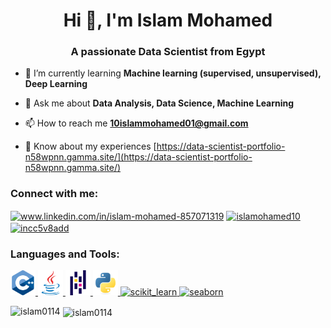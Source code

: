 <h1 align="center">Hi 👋, I'm Islam Mohamed</h1>
<h3 align="center">A passionate Data Scientist from Egypt</h3>

- 🌱 I’m currently learning **Machine learning (supervised, unsupervised), Deep Learning**

- 💬 Ask me about **Data Analysis, Data Science, Machine Learning**

- 📫 How to reach me **10islammohamed01@gmail.com**

- 📄 Know about my experiences [https://data-scientist-portfolio-n58wpnn.gamma.site/](https://data-scientist-portfolio-n58wpnn.gamma.site/)

<h3 align="left">Connect with me:</h3>
<p align="left">
<a href="https://www.linkedin.com/in/islam-mohamed-559683386?utm_source=share&utm_campaign=share_via&utm_content=profile&utm_medium=android_app" target="blank"><img align="center" src="https://raw.githubusercontent.com/rahuldkjain/github-profile-readme-generator/master/src/images/icons/Social/linked-in-alt.svg" alt="www.linkedin.com/in/islam-mohamed-857071319" height="30" width="40" /></a>
<a href="https://kaggle.com/islamohamed10" target="blank"><img align="center" src="https://raw.githubusercontent.com/rahuldkjain/github-profile-readme-generator/master/src/images/icons/Social/kaggle.svg" alt="islamohamed10" height="30" width="40" /></a>
<a href="https://www.leetcode.com/incc5v8add" target="blank"><img align="center" src="https://raw.githubusercontent.com/rahuldkjain/github-profile-readme-generator/master/src/images/icons/Social/leet-code.svg" alt="incc5v8add" height="30" width="40" /></a>
</p>

<h3 align="left">Languages and Tools:</h3>
<p align="left"> <a href="https://www.w3schools.com/cpp/" target="_blank" rel="noreferrer"> <img src="https://raw.githubusercontent.com/devicons/devicon/master/icons/cplusplus/cplusplus-original.svg" alt="cplusplus" width="40" height="40"/> </a> <a href="https://www.java.com" target="_blank" rel="noreferrer"> <img src="https://raw.githubusercontent.com/devicons/devicon/master/icons/java/java-original.svg" alt="java" width="40" height="40"/> </a> <a href="https://pandas.pydata.org/" target="_blank" rel="noreferrer"> <img src="https://raw.githubusercontent.com/devicons/devicon/2ae2a900d2f041da66e950e4d48052658d850630/icons/pandas/pandas-original.svg" alt="pandas" width="40" height="40"/> </a> <a href="https://www.python.org" target="_blank" rel="noreferrer"> <img src="https://raw.githubusercontent.com/devicons/devicon/master/icons/python/python-original.svg" alt="python" width="40" height="40"/> </a> <a href="https://scikit-learn.org/" target="_blank" rel="noreferrer"> <img src="https://upload.wikimedia.org/wikipedia/commons/0/05/Scikit_learn_logo_small.svg" alt="scikit_learn" width="40" height="40"/> </a> <a href="https://seaborn.pydata.org/" target="_blank" rel="noreferrer"> <img src="https://seaborn.pydata.org/_images/logo-mark-lightbg.svg" alt="seaborn" width="40" height="40"/> </a> </p>

<p><img align="left" src="https://github-readme-stats.vercel.app/api/top-langs?username=islam0114&show_icons=true&locale=en&layout=compact" alt="islam0114" /></p>

<p>&nbsp;<img align="center" src="https://github-readme-stats.vercel.app/api?username=islam0114&show_icons=true&locale=en" alt="islam0114" /></p>
